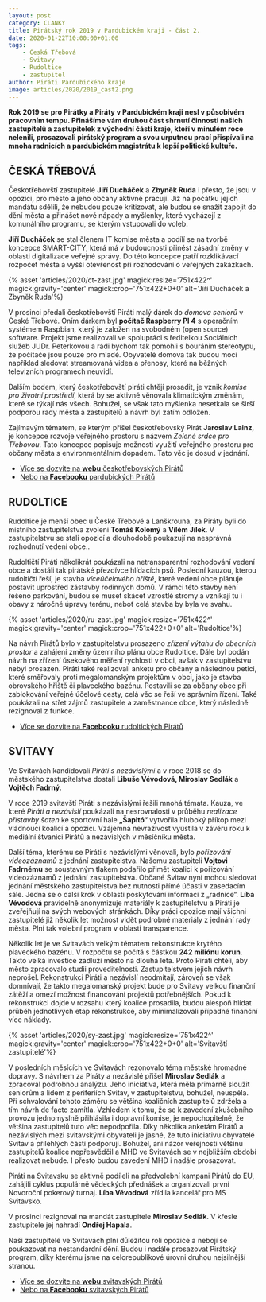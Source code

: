 ```yaml
---
layout: post
category: CLANKY
title: Pirátský rok 2019 v Pardubickém kraji - část 2. 
date: 2020-01-22T10:00:00+01:00
tags: 
    - Česká Třebová
    - Svitavy
    - Rudoltice
    - zastupitel
author: Piráti Pardubického kraje
image: articles/2020/2019_cast2.png
---
```

**Rok 2019 se pro Pirátky a Piráty v Pardubickém kraji nesl v působivém pracovním tempu. Přinášíme vám druhou část shrnutí činnosti našich zastupitelů a zastupitelek z východní části kraje, kteří v minulém roce nelenili, prosazovali pirátský program a svou urputnou prací přispívali na mnoha radnicích a pardubickém magistrátu k lepší politické kultuře.**


## ČESKÁ TŘEBOVÁ

Českotřebovští zastupitelé **Jiří Ducháček** a **Zbyněk Ruda** i přesto, že jsou v opozici, pro město a jeho občany aktivně pracují. Již na počátku jejich mandátu sdělili, že nebudou pouze kritizovat, ale budou se snažit zapojit do dění města a přinášet nové nápady a myšlenky, které vycházejí z komunálního programu, se kterým vstupovali do voleb.

  

**Jiří Ducháček** se stal členem IT komise města a podílí se na tvorbě koncepce SMART-CITY, která má v budoucnosti přinést zásadní změny v oblasti digitalizace veřejné správy. Do této koncepce patří rozklikávací rozpočet města a vyšší otevřenost při rozhodování o veřejných zakázkách.


{% asset 'articles/2020/ct-zast.jpg' magick:resize='751x422^' magick:gravity='center' magick:crop='751x422+0+0' alt='Jiří Ducháček a Zbyněk Ruda'%}  


V prosinci předali českotřebovští Piráti malý dárek do *domova seniorů* v České Třebové. Oním dárkem byl **počítač Raspberry PI 4** s operačním systémem Raspbian, který je založen na svobodném (open source) software.
Projekt jsme realizovali ve spolupráci s ředitelkou Sociálních služeb JUDr. Peterkovou a rádi bychom tak pomohli s bouráním stereotypu, že počítače jsou pouze pro mladé.
Obyvatelé domova tak budou moci například sledovat streamovaná videa a přenosy, které na běžných televizních programech neuvidí.

  
Dalším bodem, který českotřebovští piráti chtějí prosadit, je vznik *komise pro životní prostředí*, která by se aktivně věnovala klimatickým změnám, které se týkají nás všech. Bohužel, se však tato myšlenka nesetkala se širší podporou rady města a zastupitelů a návrh byl zatím odložen.
  

Zajímavým tématem, se kterým přišel českotřebovský Pirát **Jaroslav Lainz**, je koncepce rozvoje veřejného prostoru s názvem *Zelené srdce pro Třebovou*. Tato koncepce popisuje možnosti využití veřejného prostoru pro občany města s environmentálním dopadem. Tato věc je dosud v jednání.

- [Více se dozvíte na **webu** českotřebovských Pirátů](https://ceskatrebova.pirati.cz/)
- [Nebo na **Facebooku** pardubických Pirátů](https://www.facebook.com/piratiCT/)


## RUDOLTICE

Rudoltice je menší obec u České Třebové a Lanškrouna, za Piráty byli do místního zastupitelstva zvoleni **Tomáš Kolomý** a **Vilém Jílek**. V zastupitelstvu se stali opozicí a dlouhodobě poukazují na nesprávná rozhodnutí vedení obce..

  

Rudoltičtí Piráti několikrát poukázali na netransparentní rozhodování vedení obce a dostáli tak pirátské přezdívce hlídacích psů. Poslední kauzou, kterou rudoltičtí řeší, je stavba *víceúčelového hřiště*, které vedení obce plánuje postavit uprostřed zástavby rodinných domů. V rámci této stavby není řešeno parkování, budou se muset skácet vzrostlé stromy a vznikají tu i obavy z náročné úpravy terénu, neboť celá stavba by byla ve svahu.


{% asset 'articles/2020/ru-zast.jpg' magick:resize='751x422^' magick:gravity='center' magick:crop='751x422+0+0' alt='Rudoltice'%}  
  

Na návrh Pirátů bylo v zastupitelstvu prosazeno *zřízení výtahu do obecních prostor* a zahájení změny územního plánu obce Rudoltice. Dále byl podán návrh na zřízení úsekového měření rychlosti v obci, avšak v zastupitelstvu nebyl prosazen. Piráti také realizovali anketu pro občany a následnou petici, které směřovaly proti megalomanským projektům v obci, jako je stavba obrovského hřiště či plaveckého bazénu. Postavili se za občany obce při zablokování veřejné účelové cesty, celá věc se řeší ve správním řízení. Také poukázali na střet zájmů zastupitele a zaměstnance obce, který následně rezignoval z funkce.


- [Více se dozvíte na **Facebooku** rudoltických Pirátů](https://www.facebook.com/piratirudoltice.cz/)  

## SVITAVY

Ve Svitavách kandidovali *Piráti s nezávislými* a v roce 2018 se do městského zastupitelstva dostali **Libuše Vévodová, Miroslav Sedlák** a **Vojtěch Fadrný**.

V roce 2019 svitavští Piráti s nezávislými řešili mnohá témata. Kauza, ve které *Piráti a nezávislí* poukázali na nesrovnalosti v průběhu *realizace přístavby šaten* ke sportovní hale **„Šapitó“** vytvořila hluboký příkop mezi vládnoucí koalicí a opozicí. Vzájemná nevraživost vyústila v závěru roku k mediální štvanici Pirátů a nezávislých v měsíčníku města.

  

Další téma, kterému se Piráti s nezávislými věnovali, bylo *pořizování videozáznamů* z jednání zastupitelstva. Našemu zastupiteli **Vojtovi Fadrnému** se soustavným tlakem podařilo přimět koalici k pořizování videozáznamů z jednání zastupitelstva. Občané Svitav nyní mohou sledovat jednání městského zastupitelstva bez nutnosti přímé účasti v zasedacím sále. Jedná se o další krok v oblasti poskytování informací z „radnice“. **Líba Vévodová** pravidelně anonymizuje materiály k zastupitelstvu a Piráti je zveřejňují na svých webových stránkách. Díky práci opozice mají všichni zastupitelé již několik let možnost vidět podrobné materiály z jednání rady města. Plní tak volební program v oblasti transparence.

  

Několik let je ve Svitavách velkým tématem rekonstrukce krytého plaveckého bazénu. V rozpočtu se počítá s částkou **242 miliónu korun**. Takto velká investice zadluží město na dlouhá léta. Proto Piráti chtěli, aby město zpracovalo studii proveditelnosti. Zastupitelstvem jejich návrh neprošel. Rekonstrukci Piráti a nezávislí neodmítají, zároveň se však domnívají, že takto megalomanský projekt bude pro Svitavy velkou finanční zátěží a omezí možnost financování projektů potřebnějších. Pokud k rekonstrukci dojde v rozsahu který koalice prosadila, budou alespoň hlídat průběh jednotlivých etap rekonstrukce, aby minimalizovali případné finanční více náklady.


{% asset 'articles/2020/sy-zast.jpg' magick:resize='751x422^' magick:gravity='center' magick:crop='751x422+0+0' alt='Svitavští zastupitelé'%}  


V posledních měsících ve Svitavách rezonovalo téma městské hromadné dopravy. S návrhem za Piráty a nezávislé přišel **Miroslav Sedlák** a zpracoval podrobnou analýzu. Jeho iniciativa, která měla primárně sloužit seniorům a lidem z periferiích Svitav, v zastupitelstvu, bohužel, neuspěla. Při schvalování tohoto záměru se většina koaličních zastupitelů zdržela a tím návrh de facto zamítla. Vzhledem k tomu, že se k zavedení zkušebního provozu jednomyslně přihlásila i dopravní komise, je nepochopitelné, že většina zastupitelů tuto věc nepodpořila. Díky několika anketám Pirátů a nezávislých mezi svitavskými obyvateli je jasné, že tuto iniciativu obyvatelé Svitav a přilehlých částí podporují. Bohužel, ani názor veřejnosti většinu zastupitelů koalice nepřesvědčil a MHD ve Svitavách se v nejbližším období realizovat nebude. I přesto budou zavedení MHD i nadále prosazovat.

  

Piráti na Svitavsku se aktivně podíleli na předvolební kampani Pirátů do EU, zahájili cyklus populárně vědeckých přednášek a organizovali první Novoroční pokerový turnaj. **Líba Vévodová** zřídila kancelář pro MS Svitavsko.

  

V prosinci rezignoval na mandát zastupitele **Miroslav Sedlák**. V křesle zastupitele jej nahradí **Ondřej Hapala**.

  

Naši zastupitelé ve Svitavách plní důležitou roli opozice a nebojí se poukazovat na nestandardní dění. Budou i nadále prosazovat Pirátský program, díky kterému jsme na celorepublikové úrovni druhou nejsilnější stranou.


- [Více se dozvíte na **webu** svitavských Pirátů](https://www.piratisvitavy.cz/)
- [Nebo na **Facebooku** svitavských Pirátů](https://www.facebook.com/piratisvitavy/)

